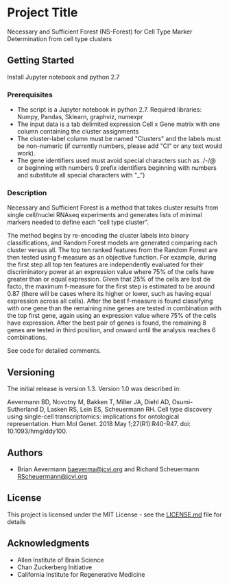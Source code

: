 # Project Title

Necessary and Sufficient Forest (NS-Forest) for Cell Type Marker Determination from cell type clusters

## Getting Started

Install Jupyter notebook and python 2.7

### Prerequisites

* The script is a Jupyter notebook in python 2.7. Required libraries: Numpy, Pandas, Sklearn, graphviz, numexpr
* The input data is a tab delimited expression Cell x Gene matrix with one column containing the cluster assignments 
* The cluster-label column must be named "Clusters" and the labels must be non-numeric (if currently numbers, please add "Cl" or any text would work). 
* The gene identifiers used must avoid special characters such as ./-/@ or beginning with numbers (I prefix identifiers beginning with numbers and substitute all special characters with "_")


### Description

Necessary and Sufficient Forest is a method that takes cluster results from single cell/nuclei RNAseq experiments 
and generates lists of minimal markers needed to define each “cell type cluster”. 
 
The method begins by re-encoding the cluster labels into binary classifications, and Random Forest models are generated comparing each 
cluster versus all. The top ten ranked features from the Random Forest are then tested using f-measure as an objective function. 
For example, during the first step all top ten features are independently evaluated for their discriminatory power at an 
expression value where 75% of the cells have greater than or equal expression. Given that 25% of the cells are lost de facto,
the maximum f-measure for the first step is estimated to be around 0.87 (there will be cases where its higher or lower, such 
as having equal expression across all cells). After the best f-measure is found classifying with one gene than the remaining 
nine genes are tested in combination with the top first gene, again using an expression value where 75% of the cells have expression. 
After the best pair of genes is found, the remaining 8 genes are tested in third position, and onward until the analysis reaches
6 combinations.   

See code for detailed comments. 


## Versioning

The initial release is version 1.3. Version 1.0 was described in: 

Aevermann BD, Novotny M, Bakken T, Miller JA, Diehl AD, Osumi-Sutherland D, Lasken RS, Lein ES, Scheuermann RH.
Cell type discovery using single-cell transcriptomics: implications for ontological representation. 
Hum Mol Genet. 2018 May 1;27(R1):R40-R47. doi: 10.1093/hmg/ddy100.


## Authors

* Brian Aevermann baeverma@jcvi.org and Richard Scheuermann RScheuermann@jcvi.org


## License

This project is licensed under the MIT License - see the [LICENSE.md](LICENSE.md) file for details

## Acknowledgments

* Allen Institute of Brain Science
* Chan Zuckerberg Initiative 
* California Institute for Regenerative Medicine 

